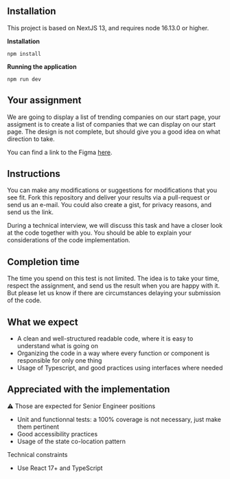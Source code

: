 ## Installation

This project is based on NextJS 13, and requires node 16.13.0 or higher.

**Installation**

```
npm install
```

**Running the application**

```
npm run dev
```

## Your assignment

We are going to display a list of trending companies on our start page, your assigment is to create a list of companies that we can display on our start page. The design is not complete, but should give you a good idea on what direction to take.

You can find a link to the Figma [here](https://www.figma.com/file/PWNtHgOgjeYYGmQIYpLkm4/Quartr?node-id=0%3A1&t=49UGjItn5gFyMAku-0).

## Instructions

You can make any modifications or suggestions for modifications that you see fit. Fork this repository and deliver your results via a pull-request or send us an e-mail. You could also create a gist, for privacy reasons, and send us the link.

During a technical interview, we will discuss this task and have a closer look at the code together with you. You should be able to explain your considerations of the code implementation. 

## Completion time

The time you spend on this test is not limited. The idea is to take your time, respect the assignment, and send us the result when you are happy with it. But please let us know if there are circumstances delaying your submission of the code. 

## What we expect

- A clean and well-structured readable code, where it is easy to understand what is going on
- Organizing the code in a way where every function or component is responsible for only one thing
- Usage of Typescript, and good practices using interfaces where needed

## Appreciated with the implementation

⚠️ Those are expected for Senior Engineer positions

- Unit and functionnal tests: a 100% coverage is not necessary, just make them pertinent
- Good accessibility practices
- Usage of the state co-location pattern

Technical constraints

- Use React 17+ and TypeScript
